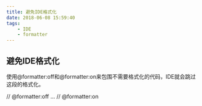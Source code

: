 ```yaml
---
title: 避免IDE格式化
date: 2018-06-08 15:59:40
tags:
    - IDE
    - formatter
---
```


## 避免IDE格式化

使用@formatter:off和@formatter:on来包围不需要格式化的代码，IDE就会跳过这段的格式化。

// @formatter:off
...
// @formatter:on